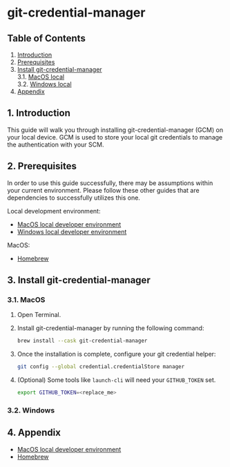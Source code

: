 # git-credential-manager
## **Table of Contents**
1. [Introduction](#1-introduction)
2. [Prerequisites](#2-prerequisites)
3. [Install git-credential-manager](#3-install-git-credential-manager)  
    3.1. [MacOS local](#31-macos-local)  
    3.2. [Windows local](#31-windows-local)  
4. [Appendix](#4-appendix)

## 1. **Introduction**
This guide will walk you through installing git-credential-manager (GCM) on your local device. GCM is used to store your local git credentials to manage the authentication with your SCM.

## 2. **Prerequisites**
In order to use this guide successfully, there may be assumptions within your current environment. Please follow these other guides that are dependencies to successfully utilizes this one. 

Local development environment:  
- [MacOS local developer environment](./../../mac/README.md)
- [Windows local developer environment](./../../windows/README.md)

MacOS:
- [Homebrew](./../homebrew/README.md)

## 3. **Install git-credential-manager**

### 3.1. MacOS
1. Open Terminal.

2. Install git-credential-manager by running the following command:

    ```sh
    brew install --cask git-credential-manager
    ```

3. Once the installation is complete, configure your git credential helper:

    ```sh
    git config --global credential.credentialStore manager
    ```

4. (Optional) Some tools like `launch-cli` will need your `GITHUB_TOKEN` set.

    ```sh
    export GITHUB_TOKEN=<replace_me>
    ```

### 3.2. Windows

## 4. **Appendix**
- [MacOS local developer environment](./../../mac/README.md)
- [Homebrew](./../homebrew/README.md)
